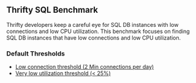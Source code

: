 ## Thrifty SQL Benchmark

Thrifty developers keep a careful eye for SQL DB instances with low connections and low CPU utilization. This benchmark focuses on finding SQL DB instances that have low connections and low CPU utilization.

### Default Thresholds

- [Low connection threshold (2 Min connections per day)](https://github.com/turbot/steampipe-mod-gcp-thrifty/blob/main/controls/sql.sp#L41)
- [Very low utilization threshold (< 25%)](https://github.com/turbot/steampipe-mod-gcp-thrifty/blob/main/controls/sql.sp#L82)